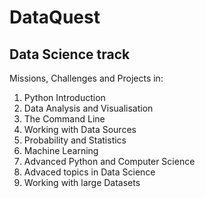 # DataQuest
## Data Science track
Missions, Challenges and Projects in:
1. Python Introduction
2. Data Analysis and Visualisation
3. The Command Line
4. Working with Data Sources
5. Probability and Statistics
6. Machine Learning
7. Advanced Python and Computer Science
8. Advaced topics in Data Science
9. Working with large Datasets
